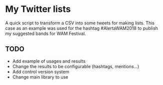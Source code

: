 # My Twitter lists

A quick script to transform a CSV into some tweets for making lists. This case as an example was used for the hashtag #AlertaWAM2018 to publish my suggested bands for WAM Festival.

## TODO

- Add example of usages and results
- Change the results to be configurable (hashtags, mentions...)
- Add control version system
- Change main library to use